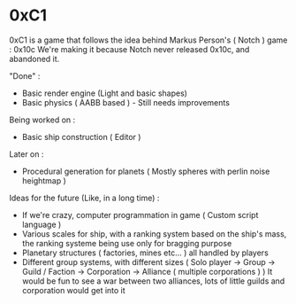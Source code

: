 # 0xC1

0xC1 is a game that follows the idea behind Markus Person's ( Notch ) game : 0x10c
We're making it because Notch never released 0x10c, and abandoned it.


"Done" :
- Basic render engine (Light and basic shapes)
- Basic physics ( AABB based ) - Still needs improvements

Being worked on :
- Basic ship construction ( Editor )
 
Later on :
- Procedural generation for planets ( Mostly spheres with perlin noise heightmap )

Ideas for the future (Like, in a long time) :

- If we're crazy, computer programmation in game ( Custom script language )
- Various scales for ship, with a ranking system based on the ship's mass, the ranking systeme being use only for bragging purpose
- Planetary structures ( factories, mines etc... ) all handled by players
- Different group systems, with different sizes ( Solo player -> Group -> Guild / Faction -> Corporation -> Alliance ( multiple corporations ) ) 
       It would be fun to see a war between two alliances, lots of little guilds and corporation would get into it
       
